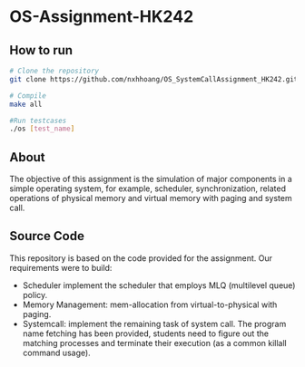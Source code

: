 # OS-Assignment-HK242

## How to run

```bash
# Clone the repository
git clone https://github.com/nxhhoang/OS_SystemCallAssignment_HK242.git

# Compile
make all

#Run testcases
./os [test_name]

```

## About
The objective of this assignment is the simulation of major components in a simple operating system, for example, scheduler, synchronization, related operations of physical memory and virtual memory with paging and system call.

## Source Code
This repository is based on the code provided for the assignment. Our requirements were to build:
- Scheduler implement the scheduler that employs MLQ (multilevel queue) policy.
- Memory Management: mem-allocation from virtual-to-physical with paging.
- Systemcall: implement the remaining task of system call. The program name fetching has been provided, students need to figure out the matching processes and terminate their execution (as a common killall command usage).
